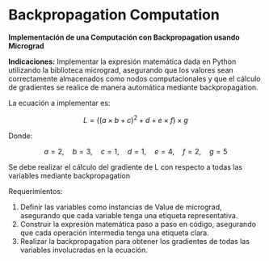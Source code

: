 # Backpropagation Computation

__Implementación de una Computación con Backpropagation usando Micrograd__  

__Indicaciones:__ 
Implementar la expresión matemática dada en Python utilizando la biblioteca micrograd, asegurando que los valores sean correctamente almacenados como nodos computacionales y que el cálculo de gradientes se realice de manera automática mediante backpropagation. 

La ecuación a implementar es:  

$$ L = \left( (a \times b + c)^2 + d + e \times f \right) \times g $$


Donde: 

$$
a = 2, \quad b = 3, \quad c = 1, \quad d = 1, \quad e = 4, \quad f = 2, \quad g = 5
$$

Se debe realizar el cálculo del gradiente de L con respecto a todas las variables mediante backpropagation

Requerimientos: 
1. Definir las variables como instancias de Value de micrograd, asegurando que cada 
variable tenga una etiqueta representativa. 
2. Construir la expresión matemática paso a paso en código, asegurando que cada 
operación intermedia tenga una etiqueta clara. 
3. Realizar la backpropagation para obtener los gradientes de todas las variables 
involucradas en la ecuación.
